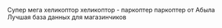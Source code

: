 Супер мега хеликоптор хеликоптор - паркоптер паркоптер от Абыла
Лучшая база данных для магазинчиков
